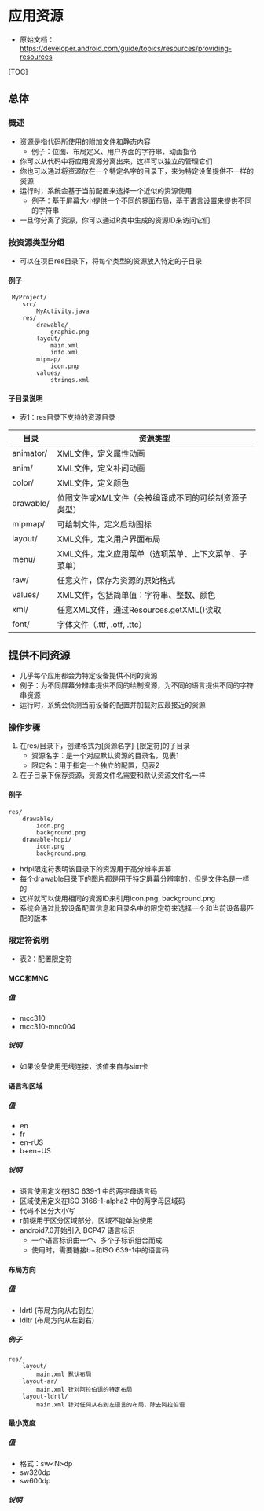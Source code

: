 

# 应用资源

* 原始文档：https://developer.android.com/guide/topics/resources/providing-resources


[TOC]


## 总体

### 概述
* 资源是指代码所使用的附加文件和静态内容
    * 例子：位图、布局定义、用户界面的字符串、动画指令
* 你可以从代码中将应用资源分离出来，这样可以独立的管理它们
* 你也可以通过将资源放在一个特定名字的目录下，来为特定设备提供不一样的资源
* 运行时，系统会基于当前配置来选择一个近似的资源使用
    * 例子：基于屏幕大小提供一个不同的界面布局，基于语言设置来提供不同的字符串
* 一旦你分离了资源，你可以通过R类中生成的资源ID来访问它们


### 按资源类型分组
* 可以在项目res目录下，将每个类型的资源放入特定的子目录

#### 例子
```
 MyProject/
    src/
        MyActivity.java
    res/
        drawable/
            graphic.png
        layout/
            main.xml
            info.xml
        mipmap/
            icon.png
        values/
            strings.xml
```

#### 子目录说明
* 表1：res目录下支持的资源目录

| 目录 | 资源类型 | 
| -- | -- |
| animator/ | XML文件，定义属性动画 |
| anim/  | XML文件，定义补间动画 |
| color/ | XML文件，定义颜色 |
| drawable/ | 位图文件或XML文件（会被编译成不同的可绘制资源子类型） |
| mipmap/ | 可绘制文件，定义启动图标 | 
| layout/ | XML文件，定义用户界面布局 | 
| menu/ | XML文件，定义应用菜单（选项菜单、上下文菜单、子菜单） | 
| raw/ | 任意文件，保存为资源的原始格式 |
| values/ | XML文件，包括简单值：字符串、整数、颜色 |
| xml/ | 任意XML文件，通过Resources.getXML()读取 |
| font/ | 字体文件（.ttf, .otf, .ttc） | 




## 提供不同资源
* 几乎每个应用都会为特定设备提供不同的资源
* 例子：为不同屏幕分辨率提供不同的绘制资源，为不同的语言提供不同的字符串资源
* 运行时，系统会侦测当前设备的配置并加载对应最接近的资源


### 操作步骤
1. 在res/目录下，创建格式为[资源名字]-[限定符]的子目录
    * 资源名字：是一个对应默认资源的目录名，见表1
    * 限定名：用于指定一个独立的配置，见表2
1. 在子目录下保存资源，资源文件名需要和默认资源文件名一样

#### 例子
```
res/
    drawable/
        icon.png
        background.png
    drawable-hdpi/
        icon.png
        background.png
```
* hdpi限定符表明该目录下的资源用于高分辨率屏幕
* 每个drawable目录下的图片都是用于特定屏幕分辨率的，但是文件名是一样的
* 这样就可以使用相同的资源ID来引用icon.png, background.png
* 系统会通过比较设备配置信息和目录名中的限定符来选择一个和当前设备最匹配的版本


### 限定符说明
* 表2：配置限定符

#### MCC和MNC
##### 值
* mcc310
* mcc310-mnc004

##### 说明
* 如果设备使用无线连接，该值来自与sim卡


#### 语言和区域
##### 值
* en
* fr
* en-rUS 
* b+en+US

##### 说明
* 语言使用定义在ISO 639-1 中的两字母语言码
* 区域使用定义在ISO 3166-1-alpha2 中的两字母区域码
* 代码不区分大小写
* r前缀用于区分区域部分，区域不能单独使用
* android7.0开始引入 BCP47 语言标识
    * 一个语言标识由一个、多个子标识组合而成
    * 使用时，需要链接b+和ISO 639-1中的语言码


#### 布局方向
##### 值
* ldrtl (布局方向从右到左)
* ldltr (布局方向从左到右)

##### 例子
```
res/
    layout/
        main.xml 默认布局
    layout-ar/
        main.xml 针对阿拉伯语的特定布局
    layout-ldrtl/
        main.xml 针对任何从右到左语言的布局，除去阿拉伯语
```

#### 最小宽度
##### 值
* 格式：sw\<N\>dp
* sw320dp
* sw600dp

##### 说明